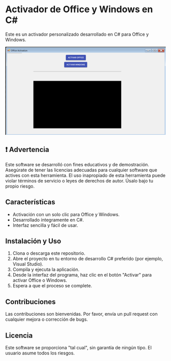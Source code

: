 # Activador de Office y Windows en C#

Este es un activador personalizado desarrollado en C# para Office y Windows. 

![Activador Preview](activador/Img/img.png)

## ❗ Advertencia

Este software se desarrolló con fines educativos y de demostración. Asegúrate de tener las licencias adecuadas para cualquier software que actives con esta herramienta. El uso inapropiado de esta herramienta puede violar términos de servicio o leyes de derechos de autor. Úsalo bajo tu propio riesgo.

## Características

- Activación con un solo clic para Office y Windows.
- Desarrollado íntegramente en C#.
- Interfaz sencilla y fácil de usar.

## Instalación y Uso

1. Clona o descarga este repositorio.
2. Abre el proyecto en tu entorno de desarrollo C# preferido (por ejemplo, Visual Studio).
3. Compila y ejecuta la aplicación.
4. Desde la interfaz del programa, haz clic en el botón "Activar" para activar Office o Windows.
5. Espera a que el proceso se complete.

## Contribuciones

Las contribuciones son bienvenidas. Por favor, envía un pull request con cualquier mejora o corrección de bugs.

## Licencia

Este software se proporciona "tal cual", sin garantía de ningún tipo. El usuario asume todos los riesgos.
